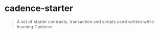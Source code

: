 cadence-starter
===============

> A set of starter contracts, transaction and scripts used written while learning Cadence

